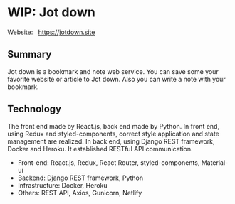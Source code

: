 # WIP: Jot down 
Website: &nbsp; https://jotdown.site

## Summary
Jot down is a bookmark and note web service. You can save some your favorite website or article to Jot down. Also you can write a note with your bookmark.

## Technology
The front end made by React.js, back end made by Python. In front end, using Redux and styled-components, correct style application and state management are realized. In back end, using Django REST framework, Docker and Heroku. It established RESTful API communication.


- Front-end: React.js, Redux, React Router, styled-components, Material-ui
- Backend: Django REST framework, Python
- Infrastructure: Docker, Heroku
- Others: REST API, Axios, Gunicorn, Netlify